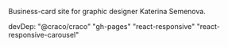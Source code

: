 Business-card site for graphic designer Katerina Semenova.

devDep:
    "@craco/craco"
    "gh-pages"
    "react-responsive"
    "react-responsive-carousel"
